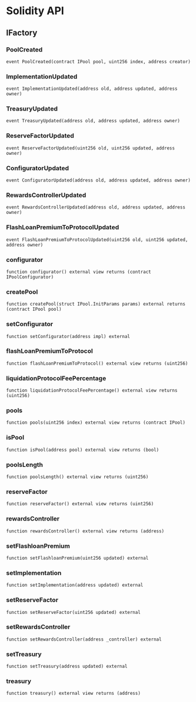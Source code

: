 # Solidity API

## IFactory

### PoolCreated

```solidity
event PoolCreated(contract IPool pool, uint256 index, address creator)
```

### ImplementationUpdated

```solidity
event ImplementationUpdated(address old, address updated, address owner)
```

### TreasuryUpdated

```solidity
event TreasuryUpdated(address old, address updated, address owner)
```

### ReserveFactorUpdated

```solidity
event ReserveFactorUpdated(uint256 old, uint256 updated, address owner)
```

### ConfiguratorUpdated

```solidity
event ConfiguratorUpdated(address old, address updated, address owner)
```

### RewardsControllerUpdated

```solidity
event RewardsControllerUpdated(address old, address updated, address owner)
```

### FlashLoanPremiumToProtocolUpdated

```solidity
event FlashLoanPremiumToProtocolUpdated(uint256 old, uint256 updated, address owner)
```

### configurator

```solidity
function configurator() external view returns (contract IPoolConfigurator)
```

### createPool

```solidity
function createPool(struct IPool.InitParams params) external returns (contract IPool pool)
```

### setConfigurator

```solidity
function setConfigurator(address impl) external
```

### flashLoanPremiumToProtocol

```solidity
function flashLoanPremiumToProtocol() external view returns (uint256)
```

### liquidationProtocolFeePercentage

```solidity
function liquidationProtocolFeePercentage() external view returns (uint256)
```

### pools

```solidity
function pools(uint256 index) external view returns (contract IPool)
```

### isPool

```solidity
function isPool(address pool) external view returns (bool)
```

### poolsLength

```solidity
function poolsLength() external view returns (uint256)
```

### reserveFactor

```solidity
function reserveFactor() external view returns (uint256)
```

### rewardsController

```solidity
function rewardsController() external view returns (address)
```

### setFlashloanPremium

```solidity
function setFlashloanPremium(uint256 updated) external
```

### setImplementation

```solidity
function setImplementation(address updated) external
```

### setReserveFactor

```solidity
function setReserveFactor(uint256 updated) external
```

### setRewardsController

```solidity
function setRewardsController(address _controller) external
```

### setTreasury

```solidity
function setTreasury(address updated) external
```

### treasury

```solidity
function treasury() external view returns (address)
```

